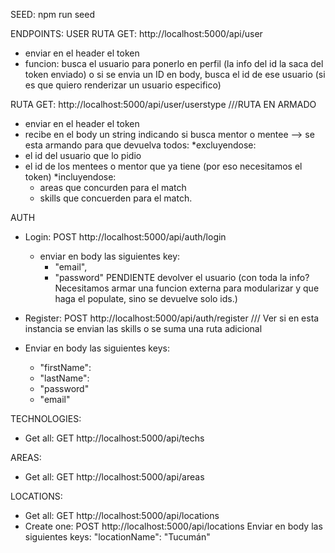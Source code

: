 
SEED: npm run seed

ENDPOINTS:
USER
RUTA GET: http://localhost:5000/api/user
- enviar en el header el token
- funcion: busca el usuario para ponerlo en perfil (la info del id la saca del token enviado) o si se envia un ID en body, busca el id de ese usuario (si es que quiero renderizar un usuario especifico)

RUTA GET: http://localhost:5000/api/user/userstype ///RUTA EN ARMADO
- enviar en el header el token
- recibe en el body un string indicando si busca mentor o mentee --> se esta armando para que devuelva todos:
  *excluyendose:
- el id del usuario que lo pidio
- el id de los mentees o mentor que ya tiene (por eso necesitamos el token)
  *incluyendose:
  - areas que concurden para el match
  - skills que concuerden para el match.

AUTH
 - Login: POST http://localhost:5000/api/auth/login
    - enviar en body las siguientes key:
      - "email",
      - "password"
      PENDIENTE devolver el usuario (con toda la info? Necesitamos armar una funcion externa para modularizar y que haga el populate, sino se devuelve solo ids.)
  
 - Register: POST http://localhost:5000/api/auth/register
  /// Ver si en esta instancia se envian las skills o se suma una ruta adicional
  - Enviar en body las siguientes keys:
    - "firstName":
    - "lastName":
    - "password"  
    - "email"

TECHNOLOGIES: 
 - Get all: GET http://localhost:5000/api/techs

AREAS:
 - Get all: GET http://localhost:5000/api/areas

LOCATIONS: 
 - Get all: GET http://localhost:5000/api/locations
 - Create one: POST http://localhost:5000/api/locations
        Enviar en body las siguientes keys:
          "locationName": "Tucumán"
